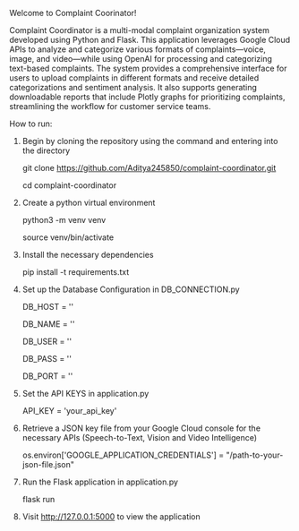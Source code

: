 Welcome to Complaint Coorinator!

Complaint Coordinator is a multi-modal complaint organization system developed using Python and Flask. 
This application leverages Google Cloud APIs to analyze and categorize various formats of complaints—voice, image, and video—while using OpenAI for 
processing and categorizing text-based complaints. The system provides a comprehensive interface for users to upload complaints in different formats 
and receive detailed categorizations and sentiment analysis. It also supports generating downloadable reports that include Plotly graphs for prioritizing 
complaints, streamlining the workflow for customer service teams.


How to run:

1) Begin by cloning the repository using the command and entering into the directory

    git clone https://github.com/Aditya245850/complaint-coordinator.git
  
    cd complaint-coordinator

2) Create a python virtual environment
   
   python3 -m venv venv
   
   source venv/bin/activate

4) Install the necessary dependencies
   
   pip install -t requirements.txt

6) Set up the Database Configuration in DB_CONNECTION.py
   
    DB_HOST = ''
    
    DB_NAME = ''
    
    DB_USER = ''
    
    DB_PASS = ''
    
    DB_PORT = ''

8) Set the API KEYS in application.py
   
    API_KEY = 'your_api_key'

10) Retrieve a JSON key file from your Google Cloud console for the necessary APIs (Speech-to-Text, Vision
   and Video Intelligence)
   
     os.environ['GOOGLE_APPLICATION_CREDENTIALS'] = "/path-to-your-json-file.json"

11) Run the Flask application in application.py

     flask run

11) Visit http://127.0.0.1:5000 to view the application
   
